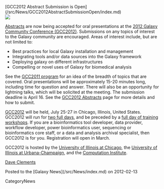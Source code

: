 <div class='newsItemHeader'>[GCC2012 Abstract Submission is Open](/src/News/GCC2012AbstractSubmissionOpen/index.md)</div>

<div class='right'><a href='/src/Events/GCC2012/Abstracts/index.md'><img src="/src/Events/GCC2012/GCC2012Logo200.png" /></a></div>

[Abstracts](/src/Events/GCC2012/Abstracts/index.md) are now being accepted for oral presentations at the [2012 Galaxy Community Conference (GCC2012)](/src/Events/GCC2012/index.md).  Submissions on any topics of interest to the Galaxy community are encouraged. Areas of interest include, but are not limited to:

* Best practices for local Galaxy installation and management
* Integrating tools and/or data sources into the Galaxy framework
* Deploying galaxy on different infrastructures
* Compelling or novel uses of Galaxy for biomedical analysis 

See the [GCC2011 program](/src/Events/GCC2011/index.md) for an idea of the breadth of topics that are covered. Oral presentations will be approximately 15-20 minutes long, including time for question and answer. There will also be an opportunity for lightning talks, which will be solicited at the meeting.  The submission deadline is April 16.  See the [GCC2012 Abstracts](/src/Events/GCC2012/Abstracts/index.md) page for more details and how to submit.

[GCC2012](/src/Events/GCC2012/index.md) will be held, July 25-27 in Chicago, Illinois, United States.  GCC2012 will run for [two full days](/src/Events/GCC2012/Program/index.md), and be preceded by a [full day of training workshops](/src/Events/GCC2012/Program/index.md).  If you are a bioinformatics tool developer, data provider, workflow developer, power bioinformatics user, sequencing or bioinformatics core staff, or a data and analysis archival specialist, then GCC2012 is for you.  Registration will open in March.

GCC2012 is hosted by the [University of Illinois at Chicago](http://uic.edu/), the [University of Illinois at Urbana-Champaign](http://illinois.edu/), and the [Computation Institute](http://www.ci.anl.gov/).

[Dave Clements](/src/DaveClements/index.md)

<div class='newsItemFooter'>Posted to the [Galaxy News](/src/News/index.md) on 2012-02-13</div>

CategoryNews
